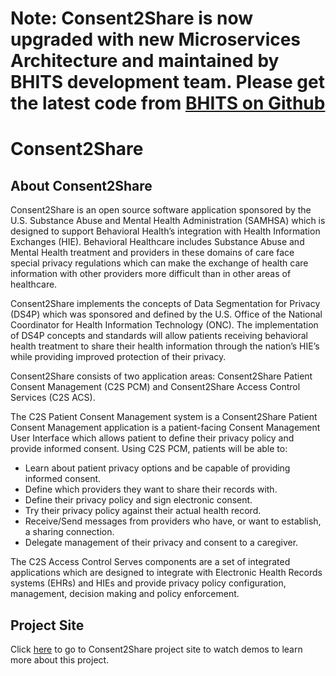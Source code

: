 # Note: Consent2Share is now upgraded with new Microservices Architecture and maintained by BHITS development team. Please get the latest code from [BHITS on Github](https://github.com/bhits/ "BHITS on Github") #

# Consent2Share #

## About Consent2Share ##

Consent2Share is an open source software application sponsored by the U.S. Substance Abuse and Mental Health Administration (SAMHSA) which is designed to support Behavioral Health’s integration with Health Information Exchanges (HIE).  Behavioral Healthcare includes Substance Abuse and Mental Health treatment and providers in these domains of care face special privacy regulations which can make the exchange of health care information with other providers more difficult than in other areas of healthcare.

Consent2Share implements the concepts of Data Segmentation for Privacy (DS4P) which was sponsored and defined by the U.S. Office of the National Coordinator for Health Information Technology (ONC).  The implementation of DS4P concepts and standards will allow patients receiving behavioral health treatment to share their health information through the nation’s HIE’s while providing improved protection of their privacy.

Consent2Share consists of two application areas:  Consent2Share Patient Consent Management (C2S PCM) and Consent2Share Access Control Services (C2S ACS).

The C2S Patient Consent Management system is a Consent2Share Patient Consent Management application is a patient-facing Consent Management User Interface which allows patient to define their privacy policy and provide informed consent.   Using C2S PCM, patients will be able to:
<ul>
<li>Learn about patient privacy options and be capable of providing informed consent.</li>
<li>Define which providers they want to share their records with.</li>
<li>Define their privacy policy and sign electronic consent.</li>
<li>Try their privacy policy against their actual health record.</li>
<li>Receive/Send messages from providers who have, or want to establish, a sharing connection.</li>
<li>Delegate management of their privacy and consent to a caregiver.</li>
</ul>

The C2S Access Control Serves components are a set of integrated applications which are designed to integrate with Electronic Health Records systems (EHRs) and HIEs and provide privacy policy configuration, management, decision making and policy enforcement.

## Project Site ##

Click [here](http://obhita.github.io/consent2share/ "Consent2Share Project Site") to go to Consent2Share project site to watch demos to learn more about this project.

